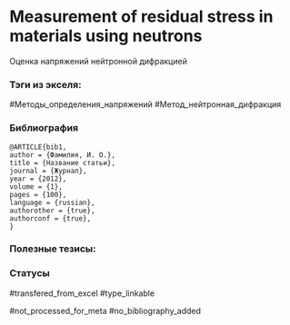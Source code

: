 # Measurement of residual stress in materials using neutrons

Оценка напряжений нейтронной дифракцией 

### Тэги из экселя:
#Методы_определения_напряжений 
#Метод_нейтронная_дифракция 

### Библиография
```
@ARTICLE{bib1,
author = {Фамилия, И. О.},
title = {Название статьи},
journal = {Журнал},
year = {2012},
volume = {1},
pages = {100},
language = {russian},
authorother = {true},
authorconf = {true},
}
```

### Полезные тезисы:

### Статусы
#transfered_from_excel 
#type_linkable 

#not_processed_for_meta
#no_bibliography_added